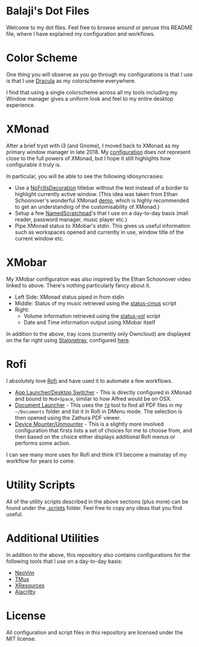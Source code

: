 # Balaji's Dot Files

Welcome to my dot files. Feel free to browse around or peruse this
README file, where I have explained my configuration and workflows.

# Color Scheme

One thing you will observe as you go through my configurations is that
I use is that I use [Dracula](https://draculatheme.com/) as my
colorscheme everywhere.

I find that using a single colorscheme across all my tools including
my Window manager gives a uniform look and feel to my entire desktop
experience.

# XMonad

After a brief tryst with i3 (and Gnome), I moved back to XMonad as my
primary window manager in late 2018. My
[configuration](.xmonad/xmonad.hs) does not represent close to the
full powers of XMonad, but I hope it still highlights how configurable
it truly is.

In particular, you will be able to see the following idiosyncrasies:

- Use a
  [NoFrillsDecoration](https://hackage.haskell.org/package/xmonad-contrib-0.15/docs/XMonad-Layout-NoFrillsDecoration.html)
  titlebar without the text instead of a border to highlight currently
  active window. (This idea was taken from Ethan Schoonover's
  wonderful XMonad
  [demo](https://www.youtube.com/watch?v=70IxjLEmomg), which is highly
  recommended to get an understanding of the customisability of XMonad.)
- Setup a few
  [NamedScratchpad](https://hackage.haskell.org/package/xmonad-contrib-0.15/docs/XMonad-Util-NamedScratchpad.html#t:NamedScratchpads)'s
  that I use on a day-to-day basis (mail reader, password manager,
  music player etc.)
- Pipe XMonad status to XMobar's stdin. This gives us useful
  information such as workspaces opened and currently in use, window
  title of the current window etc.

# XMobar

My XMobar configuration was also inspired by the Ethan Schoonover
video linked to above. There's nothing particularly fancy about it.

- Left Side: XMonad status piped in from stdin
- Middle: Status of my music retrieved using the [status-cmus](.scripts/status-cmus) script
- Right:
  - Volume information retrieved using the [status-vol](.scripts/status-vol) script
  - Date and Time information output using XMobar itself

In addition to the above, tray icons (currently only Owncloud) are
displayed on the far right using
[Stalonetray](http://stalonetray.sourceforge.net/), configured
[here](.stalonetrayrc).

# Rofi

I absolutely love [Rofi](https://github.com/DaveDavenport/rofi/) and
have used it to automate a few workflows.

- [App Launcher/Desktop Switcher](.xmonad/xmonad.hs#L21) - This is
  directly configured in XMonad and bound to `Mod+Space`, similar to
  how Alfred would be on OSX.
- [Document Launcher](.scripts/document-launcher) - This uses the
  [`fd`](https://github.com/sharkdp/fd) tool to find all PDF files in
  my `~/Documents` folder and list it in Rofi in DMenu mode. The
  selection is then opened using the Zathura PDF viewer.
- [Device Mounter/Unmounter](.scripts/device-mounter) - This is a
  slightly more involved configuration that firsts lists a set of
  choices for me to choose from, and then based on the choice either
  displays additional Rofi menus or performs some action.

I can see many more uses for Rofi and think it'll become a mainstay of
my workflow for years to come.

# Utility Scripts

All of the utility scripts described in the above sections (plus more)
can be found under the [.scripts](.scripts) folder. Feel free to copy
any ideas that you find useful.

# Additional Utilities

In addition to the above, this repository also contains configurations
for the following tools that I use on a day-to-day basis:

- [NeoVim](.config/nvim/init.vim)
- [TMux](.tmux.conf)
- [XResources](.Xresources)
- [Alacritty](.config/alacritty/alacritty.yml)

# License

All configuration and script files in this repository are licensed
under the MIT license.
